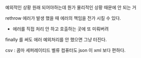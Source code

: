 예외적인 상황
원래 되어야하는데 뭔가 물리적인 상황 때문에 안 되는 거

rethrow 에러가 발생 했을 때 에러의 책임을 전가 시킬 수 있다.
- 에러를 직접 처리 안 하고 호출하는 곳에 또 미뤄버려

finally 를 써도 에러 예외처리를 안 했으면 그냥 터진다.

csv : 콤마 세퍼레이티드 벨류
컴퓨터도 json 이 xml 보다 편하다.

